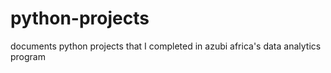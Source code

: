 # python-projects
documents python projects that I completed in azubi africa's data analytics program 
